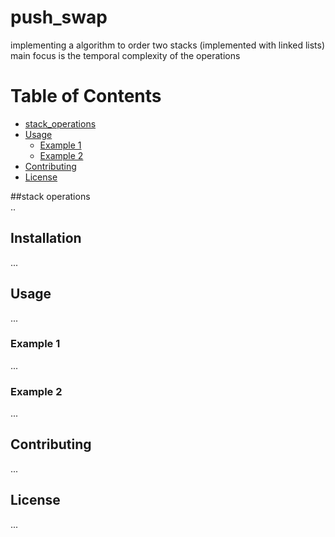 # push_swap
implementing a algorithm to order two stacks (implemented with linked lists) main focus is the temporal complexity of the operations

# Table of Contents
- [stack_operations](#stack_operations)
- [Usage](#usage)
  - [Example 1](#example-1)
  - [Example 2](#example-2)
- [Contributing](#contributing)
- [License](#license)


##stack operations  
..

## Installation
...

## Usage
...

### Example 1
...

### Example 2
...

## Contributing
...

## License
...
